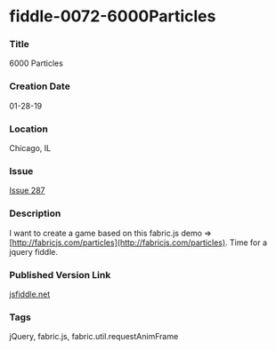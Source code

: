 fiddle-0072-6000Particles
======

### Title

6000 Particles


### Creation Date

01-28-19


### Location

Chicago, IL


### Issue

[Issue 287](https://github.com/bradyhouse/house/issues/287)

### Description

I want to create a game based on this fabric.js demo => [http://fabricjs.com/particles](http://fabricjs.com/particles). 
Time for a jquery fiddle.


### Published Version Link

[jsfiddle.net](https://jsfiddle.net/bradyhouse/0pqx81y4/)


### Tags

jQuery, fabric.js, fabric.util.requestAnimFrame
